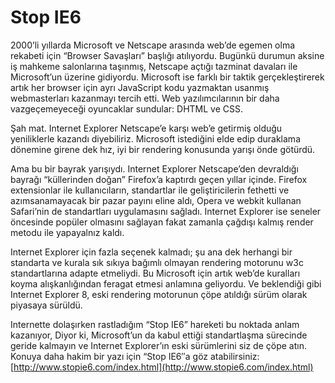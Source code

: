 # Stop IE6

2000’li yıllarda Microsoft ve Netscape arasında web’de egemen olma rekabeti için “Browser Savaşları” başlığı atılıyordu. Bugünkü durumun aksine iş mahkeme salonlarına taşınmış, Netscape açtığı tazminat davaları ile Microsoft’un üzerine gidiyordu. Microsoft ise farklı bir taktik gerçekleştirerek artık her browser için ayrı JavaScript kodu yazmaktan usanmış webmasterları kazanmayı tercih etti. Web yazılımcılarının bir daha vazgeçemeyeceği oyuncaklar sundular: DHTML ve CSS.

Şah mat. Internet Explorer Netscape’e karşı web’e getirmiş olduğu yeniliklerle kazandı diyebiliriz. Microsoft istediğini elde edip duraklama dönemine girene dek hız, iyi bir rendering konusunda yarışı önde götürdü.

Ama bu bir bayrak yarışıydı. Internet Explorer Netscape’den devraldığı bayrağı “küllerinden doğan” Firefox’a kaptırdı geçen yıllar içinde. Firefox extensionlar ile kullanıcıların, standartlar ile geliştiricilerin fethetti ve azımsanamayacak bir pazar payını eline aldı, Opera ve webkit kullanan Safari’nin de standartları uygulamasını sağladı. Internet Explorer ise seneler öncesinde popüler olmasını sağlayan fakat zamanla çağdışı kalmış render metodu ile yapayalnız kaldı.

Internet Explorer için fazla seçenek kalmadı; şu ana dek herhangi bir standarta ve kurala sık sıkıya bağımlı olmayan rendering motorunu w3c standartlarına adapte etmeliydi. Bu Microsoft için artık web’de kuralları koyma alışkanlığından feragat etmesi anlamına geliyordu. Ve beklendiği gibi Internet Explorer 8, eski rendering motorunun çöpe atıldığı sürüm olarak piyasaya sürüldü.

Internette dolaşırken rastladığım “Stop IE6” hareketi bu noktada anlam kazanıyor, Diyor ki, Microsoft’un da kabul ettiği standartlaşma sürecinde geride kalmayın ve Internet Explorer’ın eski sürümlerini siz de çöpe atın. Konuya daha hakim bir yazı için “Stop IE6″a göz atabilirsiniz: [http://www.stopie6.com/index.html](http://www.stopie6.com/index.html)